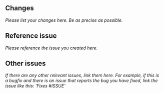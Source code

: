 ## Changes
*Please list your changes here. Be as precise as possible.*

## Reference issue
*Please reference the issue you created here.*

## Other issues
*If there are any other relevant issues, link them here. For example, if this is a bugfix and there is an issue that reports the bug you have fixed, link the issue like this: 'Fixes #ISSUE'*
